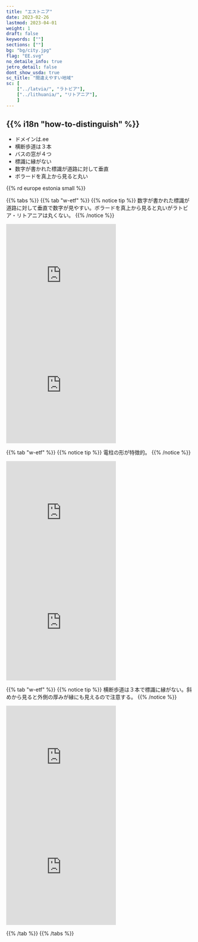 ```yaml
---
title: "エストニア"
date: 2023-02-26
lastmod: 2023-04-01
weight: 1
draft: false
keywords: [""]
sections: [""]
bg: "bg/city.jpg"
flag: "EE.svg"
no_detaile_info: true
jetro_detail: false
dont_show_usda: true
sc_title: "間違えやすい地域"
sc: [
    ["../latvia/", "ラトビア"],
    ["../lithuania/", "リトアニア"],
    ]
---
```


<div class="main-desciption country-description">
    <h2 class="section-title">{{% i18n "how-to-distinguish" %}}</h2>
    <ul class="rule-list">
        <li>ドメインは<span class="quiz">.ee</span></li>
        <li>横断歩道は<span class="quiz">３</span>本</li>
        <li>バスの窓が<span class="quiz">４</span>つ</li>
        <li>標識に縁が<span class="quiz">ない</span></li>
        <li>数字が書かれた標識が道路に対して<span class="quiz">垂直</span></li>
        <li>ボラードを真上から見ると<span class="quiz">丸い</span></li>
    </ul>
    {{% rd europe estonia small %}}
</div>

{{% tabs  %}}
{{% tab "w-etf" %}}
{{% notice tip %}}
数字が書かれた標識が道路に対して<span class="quiz">垂直</span>で数字が見やすい。ボラードを真上から見ると<span class="quiz">丸い</span>がラトビア・リトアニアは丸くない。
{{% /notice %}}

<div class="googlemap-if">
<iframe src="https://www.google.com/maps/embed?pb=!4v1684548865123!6m8!1m7!1ss2eRa4sqGznaQedLsvXiMQ!2m2!1d59.37685549321069!2d27.89913102016457!3f105.52049170390629!4f-7.112191365266568!5f3.325193203789971" width="295" height="295" style="border:0;" allowfullscreen="" loading="lazy" referrerpolicy="no-referrer-when-downgrade"></iframe>
<iframe src="https://www.google.com/maps/embed?pb=!4v1684548910900!6m8!1m7!1sbf96ov07ReZpD0SKEheWeA!2m2!1d59.37684172767825!2d27.89843847287929!3f166.20028344309202!4f-22.312461237142173!5f3.325193203789971" width="295" height="295" style="border:0;" allowfullscreen="" loading="lazy" referrerpolicy="no-referrer-when-downgrade"></iframe>
</div>

{{% tab "w-etf" %}}
{{% notice tip %}}
電柱の形が特徴的。
{{% /notice %}}

<div class="googlemap-if">
<iframe src="https://www.google.com/maps/embed?pb=!4v1684549021500!6m8!1m7!1stbZuP6koBaeDo8e3cl_DkA!2m2!1d58.93504701494305!2d23.54464915487738!3f201.21315628958942!4f12.229153390006445!5f3.325193203789971" width="295" height="295" style="border:0;" allowfullscreen="" loading="lazy" referrerpolicy="no-referrer-when-downgrade"></iframe>
<iframe src="https://www.google.com/maps/embed?pb=!4v1684549789125!6m8!1m7!1sUK09eoFtGbyzqxhEKnzbMA!2m2!1d58.82859579738559!2d22.77281356132972!3f222.06544992607115!4f35.6061724790744!5f3.325193203789971" width="295" height="295" style="border:0;" allowfullscreen="" loading="lazy" referrerpolicy="no-referrer-when-downgrade"></iframe>
</div>

{{% tab "w-etf" %}}
{{% notice tip %}}
横断歩道は<span class="quiz">３</span>本で標識に縁が<span class="quiz">ない</span>。斜めから見ると外側の厚みが縁にも見えるので注意する。
{{% /notice %}}

<div class="googlemap-if">
<iframe src="https://www.google.com/maps/embed?pb=!4v1684549238949!6m8!1m7!1s4W9cFaQMc_ek9GGig9Phcw!2m2!1d58.35948426936434!2d24.57032239016301!3f166.07829051421828!4f6.553574384305179!5f3.325193203789971" width="295" height="295" style="border:0;" allowfullscreen="" loading="lazy" referrerpolicy="no-referrer-when-downgrade"></iframe>
<iframe src="https://www.google.com/maps/embed?pb=!4v1684549427861!6m8!1m7!1sZQzayB7wC0UbW2V1waLYSg!2m2!1d58.38554624317938!2d26.7243602941676!3f49.48841726999512!4f0.30752187369996875!5f3.0892742262860935" width="295" height="295" style="border:0;" allowfullscreen="" loading="lazy" referrerpolicy="no-referrer-when-downgrade"></iframe>
</div>

{{% /tab %}}
{{% /tabs %}}
